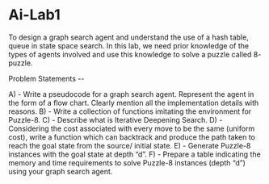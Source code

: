 # Ai-Lab1
To design a graph search agent and understand the use of a hash table, queue in state space search. In this lab, we need prior knowledge of the types of agents involved and use this knowledge to solve a puzzle called 8- puzzle.

Problem Statements --

A) - Write a pseudocode for a graph search agent. Represent the agent in the form of a flow chart. Clearly mention all the implementation details with reasons.
B) - Write a collection of functions imitating the environment for Puzzle-8. 
C) - Describe what is Iterative Deepening Search.
D) - Considering the cost associated with every move to be the same (uniform cost), write a function which can backtrack and produce the path taken to reach the goal          state from the source/ initial state.
E) - Generate Puzzle-8 instances with the goal state at depth “d”.
F) - Prepare a table indicating the memory and time requirements to solve Puzzle-8 instances (depth “d”) using your graph search agent.

